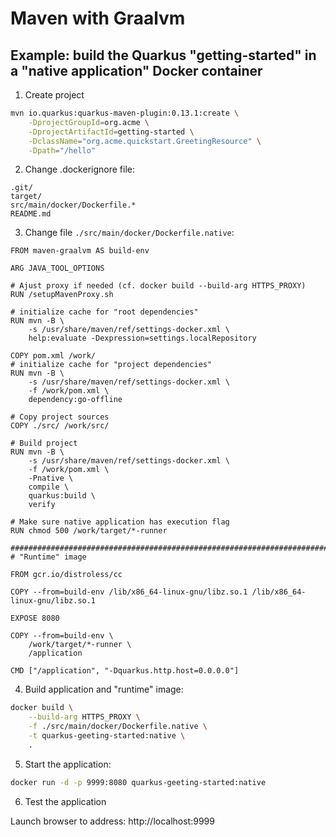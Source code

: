 # Maven with Graalvm

## Example: build the Quarkus "getting-started" in a "native application" Docker container

1. Create project

```bash
mvn io.quarkus:quarkus-maven-plugin:0.13.1:create \
    -DprojectGroupId=org.acme \
    -DprojectArtifactId=getting-started \
    -DclassName="org.acme.quickstart.GreetingResource" \
    -Dpath="/hello"
```

2. Change .dockerignore file:

```
.git/
target/
src/main/docker/Dockerfile.*
README.md
```

3. Change file `./src/main/docker/Dockerfile.native`:

```
FROM maven-graalvm AS build-env

ARG JAVA_TOOL_OPTIONS

# Ajust proxy if needed (cf. docker build --build-arg HTTPS_PROXY)
RUN /setupMavenProxy.sh

# initialize cache for "root dependencies"
RUN mvn -B \
    -s /usr/share/maven/ref/settings-docker.xml \
    help:evaluate -Dexpression=settings.localRepository

COPY pom.xml /work/
# initialize cache for "project dependencies"
RUN mvn -B \
    -s /usr/share/maven/ref/settings-docker.xml \
    -f /work/pom.xml \
    dependency:go-offline

# Copy project sources
COPY ./src/ /work/src/

# Build project
RUN mvn -B \
    -s /usr/share/maven/ref/settings-docker.xml \
    -f /work/pom.xml \
    -Pnative \
    compile \
    quarkus:build \
    verify

# Make sure native application has execution flag
RUN chmod 500 /work/target/*-runner

####################################################################################################
# "Runtime" image

FROM gcr.io/distroless/cc

COPY --from=build-env /lib/x86_64-linux-gnu/libz.so.1 /lib/x86_64-linux-gnu/libz.so.1

EXPOSE 8080

COPY --from=build-env \
    /work/target/*-runner \
    /application

CMD ["/application", "-Dquarkus.http.host=0.0.0.0"]
```

4. Build application and "runtime" image:

```bash
docker build \
    --build-arg HTTPS_PROXY \
    -f ./src/main/docker/Dockerfile.native \
    -t quarkus-geeting-started:native \
    .
```

5. Start the application:

```bash
docker run -d -p 9999:8080 quarkus-geeting-started:native
```

6. Test the application

Launch browser to address: http://localhost:9999
